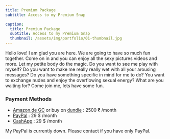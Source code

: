 ```yaml
---
title: Premium Package
subtitle: Access to my Premium Snap

caption:
  title: Premium Package
  subtitle: Access to my Premium Snap
  thumbnail: /assets/img/portfolio/01-thumbnail.jpg
---
```

Hello love! I am glad you are here. We are going to have so much fun together.
Come on in and you can enjoy all the sexy pictures videos and more. Let my petite body do the magic.
Do you want to see me play with myself? Do you want to make me really really wet with all your arousing messages?
Do you have something specific in mind for me to do? You want to exchange nudes and enjoy the overflowing sexual energy?
What are you waiting for? Come join me, lets have some fun.

### Payment Methods
- [Amazon.de GC](https://www.amazon.in/Amazon-mail-Pay-Gift-Card/dp/B00KGE2ER2/) or buy on [dundle](https://dundle.com/amazon/?c=in) : 2500 ₹ /month
- [PayPal](https://www.paypal.com/paypalme/desidelicacy/99) : 29 $ /month
- [CashApp](https://cash.app/$cupcakegirl789/29) : 29 $ /month

My PayPal is currently down. Please contact if you have only PayPal.

